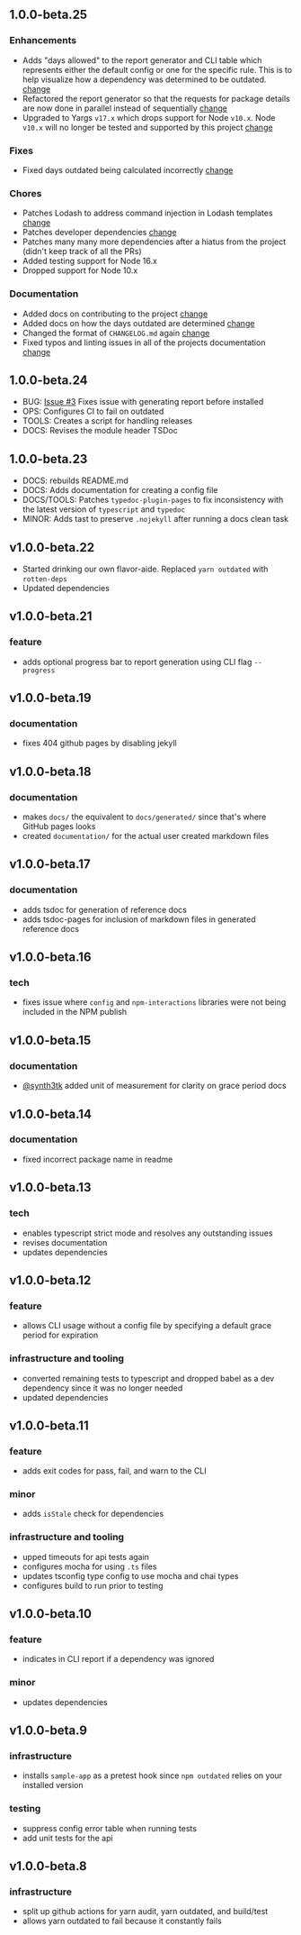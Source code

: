 ## 1.0.0-beta.25

### Enhancements

- Adds "days allowed" to the report generator and CLI table which represents either the default config or one for the specific rule. This is to help visualize how a dependency was determined to be outdated. [change](https://github.com/ominestre/rotten-deps/pull/78)
- Refactored the report generator so that the requests for package details are now done in parallel instead of sequentially [change](https://github.com/ominestre/rotten-deps/pull/64)
- Upgraded to Yargs `v17.x` which drops support for Node `v10.x`. Node `v10.x` will no longer be tested
and supported by this project [change](https://github.com/ominestre/rotten-deps/pull/55)

### Fixes

- Fixed days outdated being calculated incorrectly [change](https://github.com/ominestre/rotten-deps/pull/61)

### Chores

- Patches Lodash to address command injection in Lodash templates [change](https://github.com/ominestre/rotten-deps/pull/55)
- Patches developer dependencies [change](https://github.com/ominestre/rotten-deps/pull/55)
- Patches many many more dependencies after a hiatus from the project (didn't keep track of all the PRs)
- Added testing support for Node 16.x
- Dropped support for Node 10.x

### Documentation

- Added docs on contributing to the project [change](https://github.com/ominestre/rotten-deps/pull/58/)
- Added docs on how the days outdated are determined [change](https://github.com/ominestre/rotten-deps/pull/61)
- Changed the format of `CHANGELOG.md` again [change](https://github.com/ominestre/rotten-deps/pull/58/)
- Fixed typos and linting issues in all of the projects documentation [change](https://github.com/ominestre/rotten-deps/pull/75)

## 1.0.0-beta.24

- BUG: [Issue #3](https://github.com/ominestre/rotten-deps/issues/3) Fixes issue with generating report before installed 
- OPS: Configures CI to fail on outdated
- TOOLS: Creates a script for handling releases
- DOCS: Revises the module header TSDoc

## 1.0.0-beta.23

- DOCS: rebuilds README.md
- DOCS: Adds documentation for creating a config file
- DOCS/TOOLS: Patches `typedoc-plugin-pages` to fix inconsistency with the latest version of `typescript` and `typedoc`
- MINOR: Adds tast to preserve `.nojekyll` after running a docs clean task

## v1.0.0-beta.22

- Started drinking our own flavor-aide. Replaced `yarn outdated` with `rotten-deps`
- Updated dependencies

## v1.0.0-beta.21

### feature

- adds optional progress bar to report generation using CLI flag `--progress`

## v1.0.0-beta.19

### documentation

- fixes 404 github pages by disabling jekyll

## v1.0.0-beta.18

### documentation

- makes `docs/` the equivalent to `docs/generated/` since that's where GitHub pages looks
- created `documentation/` for the actual user created markdown files

## v1.0.0-beta.17

### documentation

- adds tsdoc for generation of reference docs
- adds tsdoc-pages for inclusion of markdown files in generated reference docs

## v1.0.0-beta.16

### tech

- fixes issue where `config` and `npm-interactions` libraries were not being included in the NPM publish

## v1.0.0-beta.15

### documentation

- [@synth3tk](https://github.com/synth3tk) added unit of measurement for clarity on grace period docs

## v1.0.0-beta.14

### documentation

- fixed incorrect package name in readme

## v1.0.0-beta.13

### tech

- enables typescript strict mode and resolves any outstanding issues
- revises documentation
- updates dependencies

## v1.0.0-beta.12
### feature

- allows CLI usage without a config file by specifying a default grace period for expiration

### infrastructure and tooling

- converted remaining tests to typescript and dropped babel as a dev dependency since it was no longer needed
- updated dependencies

## v1.0.0-beta.11

### feature

- adds exit codes for pass, fail, and warn to the CLI

### minor

- adds `isStale` check for dependencies

### infrastructure and tooling

- upped timeouts for api tests again
- configures mocha for using `.ts` files
- updates tsconfig type config to use mocha and chai types
- configures build to run prior to testing

## v1.0.0-beta.10

### feature

- indicates in CLI report if a dependency was ignored

### minor

- updates dependencies

## v1.0.0-beta.9
### infrastructure

- installs `sample-app` as a pretest hook since `npm outdated` relies on your installed version

### testing

- suppress config error table when running tests
- add unit tests for the api

## v1.0.0-beta.8
### infrastructure

- split up github actions for yarn audit, yarn outdated, and build/test
- allows yarn outdated to fail because it constantly fails
